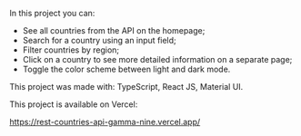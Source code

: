 In this project you can:

- See all countries from the API on the homepage;
- Search for a country using an input field;
- Filter countries by region;
- Click on a country to see more detailed information on a separate page;
- Toggle the color scheme between light and dark mode.

This project was made with: TypeScript, React JS, Material UI.

This project is available on Vercel:

https://rest-countries-api-gamma-nine.vercel.app/
